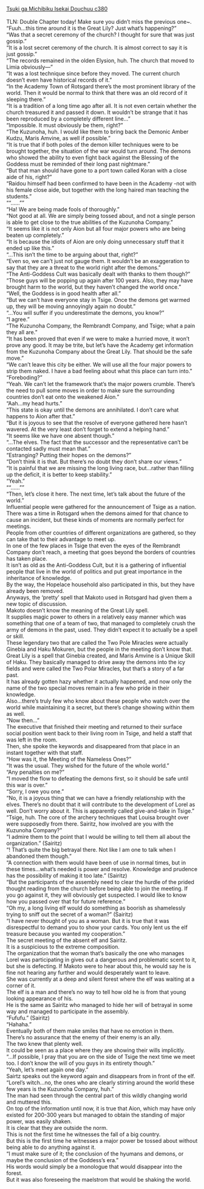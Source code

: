 [Tsuki ga Michibiku Isekai Douchuu c380](https://isekailunatic.com/2021/01/30/tsuki-chapter-380-the-world-tossed-about/)
<br/><br/>
TLN: Double Chapter today! Make sure you didn’t miss the previous one\~.<br/>
“Fuuh…this time around it is the Great Lily? Just what’s happening?” <br/>
“Was that a secret ceremony of the church? I thought for sure that was just gossip.” <br/>
“It is a lost secret ceremony of the church. It is almost correct to say it is just gossip.” <br/>
“The records remained in the olden Elysion, huh. The church that moved to Limia obviously—” <br/>
“It was a lost technique since before they moved. The current church doesn’t even have historical records of it.” <br/>
“In the Academy Town of Rotsgard there’s the most prominent library of the world. Then it would be normal to think that there was an old record of it sleeping there.” <br/>
“It is a tradition of a long time ago after all. It is not even certain whether the church treasured it and passed it down. It wouldn’t be strange that it has been reproduced by a completely different line…” <br/>
“Impossible. It must obviously be them, right?” <br/>
“The Kuzunoha, huh. I would like them to bring back the Demonic Amber Kudzu, Maris Amvine, as well if possible.” <br/>
“It is true that if both poles of the demon killer techniques were to be brought together, the situation of the war would turn around. The demons who showed the ability to even fight back against the Blessing of the Goddess must be reminded of their long past nightmare.” <br/>
“But that man should have gone to a port town called Koran with a close aide of his, right?” <br/>
“Raidou himself had been confirmed to have been in the Academy -not with his female close aide, but together with the long haired man teaching the students.” <br/>
““……””<br/>
“Ha! We are being made fools of thoroughly.” <br/>
“Not good at all. We are simply being tossed about, and not a single person is able to get close to the true abilities of the Kuzunoha Company.” <br/>
“It seems like it is not only Aion but all four major powers who are being beaten up completely.” <br/>
“It is because the idiots of Aion are only doing unnecessary stuff that it ended up like this.” <br/>
“…This isn’t the time to be arguing about that, right?” <br/>
“Even so, we can’t just not gauge them. It wouldn’t be an exaggeration to say that they are a threat to the world right after the demons.”<br/>
“The Anti-Goddess Cult was basically dealt with thanks to them though?”<br/>
“Those guys will be popping up again after 100 years. Also, they may have brought harm to the world, but they haven’t changed the world once.” <br/>
“Well, the Goddess is in good health after all.” <br/>
“But we can’t have everyone stay in Tsige. Once the demons get warmed up, they will be moving annoyingly again no doubt.” <br/>
“…You will suffer if you underestimate the demons, you know?” <br/>
“I agree.” <br/>
“The Kuzunoha Company, the Rembrandt Company, and Tsige; what a pain they all are.”<br/>
“It has been proved that even if we were to make a hurried move, it won’t prove any good. It may be trite, but let’s have the Academy get information from the Kuzunoha Company about the Great Lily. That should be the safe move.” <br/>
“We can’t leave this city be either. We will use all the four major powers to strip them naked. I have a bad feeling about what this place can turn into.” <br/>
“Foreboding?” <br/>
“Yeah. We can’t let the framework that’s the major powers crumble. There’s the need to pull some moves in order to make sure the surrounding countries don’t eat onto the weakened Aion.” <br/>
“Aah…my head hurts.” <br/>
“This state is okay until the demons are annihilated. I don’t care what happens to Aion after that.” <br/>
“But it is joyous to see that the resolve of everyone gathered here hasn’t wavered. At the very least don’t forget to extend a helping hand.” <br/>
“It seems like we have one absent though.” <br/>
“…The elves. The fact that the successor and the representative can’t be contacted sadly must mean that.” <br/>
“Estranging? Putting their hopes on the demons?” <br/>
“Don’t think it is that. But there’s no doubt they don’t share our views.” <br/>
“It is painful that we are missing the long living race, but…rather than filling up the deficit, it is better to keep stability.” <br/>
“Yeah.”<br/>
““……””<br/>
“Then, let’s close it here. The next time, let’s talk about the future of the world.” <br/>
Influential people were gathered for the announcement of Tsige as a nation.<br/>
There was a time in Rotsgard when the demons aimed for that chance to cause an incident, but these kinds of moments are normally perfect for meetings.<br/>
People from other countries of different organizations are gathered, so they can take that to their advantage to meet up.<br/>
In one of the few places in Tsige that even the eyes of the Rembrandt Company don’t reach, a meeting that goes beyond the borders of countries has taken place.<br/>
It isn’t as old as the Anti-Goddess Cult, but it is a gathering of influential people that live in the world of politics and put great importance in the inheritance of knowledge.<br/>
By the way, the Hopelace household also participated in this, but they have already been removed.<br/>
Anyways, the ‘pretty’ spell that Makoto used in Rotsgard had given them a new topic of discussion.<br/>
Makoto doesn’t know the meaning of the Great Lily spell.<br/>
It supplies magic power to others in a relatively easy manner which was something that one of a team of two, that managed to completely crush the army of demons in the past, used. They didn’t expect it to actually be a spell or skill.<br/>
These legendary two that are called the Two Pole Miracles were actually Ginebia and Haku Mokuren, but the people in the meeting don’t know that.<br/>
Great Lily is a spell that Ginebia created, and Maris Amvine is a Unique Skill of Haku. They basically managed to drive away the demons into the icy fields and were called the Two Polar Miracles, but that’s a story of a far past. <br/>
It has already gotten hazy whether it actually happened, and now only the name of the two special moves remain in a few who pride in their knowledge. <br/>
Also…there’s truly few who know about these people who watch over the world while maintaining it a secret, but there’s change showing within them as well.<br/>
“Now then…” <br/>
The executive that finished their meeting and returned to their surface social position went back to their living room in Tsige, and held a staff that was left in the room.<br/>
Then, she spoke the keywords and disappeared from that place in an instant together with that staff.<br/>
“How was it, the Meeting of the Nameless Ones?” <br/>
“It was the usual. They wished for the future of the whole world.” <br/>
“Any penalties on me?” <br/>
“I moved the flow to defeating the demons first, so it should be safe until this war is over.” <br/>
“Sorry, I owe you one.” <br/>
“No, it is a joyous thing that we can have a friendly relationship with the elves. There’s no doubt that it will contribute to the development of Lorel as well. Don’t worry about it. This is apparently called give-and-take in Tsige.” <br/>
“Tsige, huh. The core of the archery techniques that Louisa brought over were supposedly from there. Sairitz, how involved are you with the Kuzunoha Company?” <br/>
“I admire them to the point that I would be willing to tell them all about the organization.” (Sairitz)<br/>
“! That’s quite the big betrayal there. Not like I am one to talk when I abandoned them though.” <br/>
“A connection with them would have been of use in normal times, but in these times…what’s needed is power and resolve. Knowledge and prudence has the possibility of making it too late.” (Sairitz)<br/>
“But the participants of the assembly need to clear the hurdle of the prided thought reading from the church before being able to join the meeting. If you go against it, they will obviously get suspected. I would like to know how you passed over that for future reference.” <br/>
“Oh my, a long living elf would do something as boorish as shamelessly trying to sniff out the secret of a woman?” (Sairitz)<br/>
“I have never thought of you as a woman. But it is true that it was disrespectful to demand you to show your cards. You only lent us the elf treasure because you wanted my cooperation.” <br/>
The secret meeting of the absent elf and Sairitz.<br/>
It is a suspicious to the extreme composition.<br/>
The organization that the woman that’s basically the one who manages Lorel was participating in gives out a dangerous and problematic scent to it, but she is defecting. If Makoto were to hear about this, he would say he is fine not hearing any further and would desperately want to leave.<br/>
She was currently at a deep and silent forest where the elf was waiting at a corner of it. <br/>
The elf is a man and there’s no way to tell how old he is from that young looking appearance of his.<br/>
He is the same as Sairitz who managed to hide her will of betrayal in some way and managed to participate in the assembly. <br/>
“Fufufu.” (Sairitz)<br/>
“Hahaha.” <br/>
Eventually both of them make smiles that have no emotion in them.<br/>
There’s no assurance that the enemy of their enemy is an ally. <br/>
The two knew that plenty well.<br/>
It could be seen as a place where they are showing their wills implicitly. <br/>
“…If possible, I pray that you are on the side of Tsige the next time we meet too. I don’t know the will of you guys in its entirety though.” <br/>
“Yeah, let’s meet again one day.” <br/>
Sairtz speaks out the keyword again and disappears from in front of the elf. <br/>
“Lorel’s witch…no, the ones who are clearly stirring around the world these few years is the Kuzunoha Company, huh.” <br/>
The man had seen through the central part of this wildly changing world and muttered this.<br/>
On top of the information until now, it is true that Aion, which may have only existed for 200-300 years but managed to obtain the standing of major power, was easily shaken.<br/>
It is clear that they are outside the norm.<br/>
This is not the first time he witnesses the fall of a big country. <br/>
But this is the first time he witnesses a major power be tossed about without being able to do anything against it. <br/>
“I must make sure of it; the conclusion of the hyumans and demons, or maybe the conclusion of the Goddess’s era.” <br/>
His words would simply be a monologue that would disappear into the forest.<br/>
But it was also foreseeing the maelstrom that would be shaking the world.<br/>
 